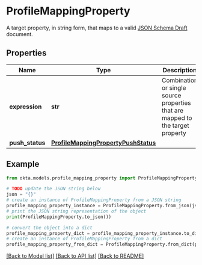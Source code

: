# ProfileMappingProperty

A target property, in string form, that maps to a valid [JSON Schema Draft](https://tools.ietf.org/html/draft-zyp-json-schema-04) document.

## Properties

Name | Type | Description | Notes
------------ | ------------- | ------------- | -------------
**expression** | **str** | Combination or single source properties that are mapped to the target property | [optional] 
**push_status** | [**ProfileMappingPropertyPushStatus**](ProfileMappingPropertyPushStatus.md) |  | [optional] 

## Example

```python
from okta.models.profile_mapping_property import ProfileMappingProperty

# TODO update the JSON string below
json = "{}"
# create an instance of ProfileMappingProperty from a JSON string
profile_mapping_property_instance = ProfileMappingProperty.from_json(json)
# print the JSON string representation of the object
print(ProfileMappingProperty.to_json())

# convert the object into a dict
profile_mapping_property_dict = profile_mapping_property_instance.to_dict()
# create an instance of ProfileMappingProperty from a dict
profile_mapping_property_from_dict = ProfileMappingProperty.from_dict(profile_mapping_property_dict)
```
[[Back to Model list]](../README.md#documentation-for-models) [[Back to API list]](../README.md#documentation-for-api-endpoints) [[Back to README]](../README.md)


